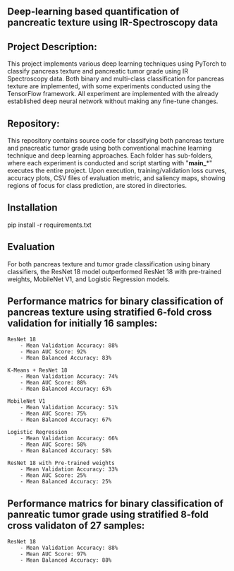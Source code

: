 ## Deep-learning based quantification of pancreatic texture using IR-Spectroscopy data

## Project Description: 
This project implements various deep learning techniques using PyTorch to classify pancreas texture and pancreatic tumor grade using IR Spectroscopy data. Both binary and multi-class classification for pancreas texture are implemented, with some experiments conducted using the TensorFlow framework. All experiment are implemented with the already established deep neural network without making any fine-tune changes. 

## Repository: 
This repository contains source code for classifying both pancreas texture and pnacreatic tumor grade using both conventional machine learning technique and deep learning approaches. Each folder has sub-folders, where each experiment is conducted and script starting with "**main_***" executes the entire project. Upon execution, training/validation loss curves, accuracy plots, CSV files of evaluation metric, and saliency maps, showing regions of focus for class prediction, are stored in directories.

## Installation
pip install -r requirements.txt

## Evaluation
For both pancreas texture and tumor grade classification using binary classifiers, the ResNet 18 model outperformed ResNet 18 with pre-trained weights, MobileNet V1, and Logistic Regression models.

## Performance matrics for binary classification of pancreas texture using stratified 6-fold cross validation for initially 16 samples:
	ResNet 18
		- Mean Validation Accuracy: 88%
		- Mean AUC Score: 92%
		- Mean Balanced Accuracy: 83%
	
	K-Means + ResNet 18
		- Mean Validation Accuracy: 74%
		- Mean AUC Score: 88%
		- Mean Balanced Accuracy: 63%

	MobileNet V1
		- Mean Validation Accuracy: 51%
		- Mean AUC Score: 75%
		- Mean Balanced Accuracy: 67%

	Logistic Regression
		- Mean Validation Accuracy: 66%
		- Mean AUC Score: 58%
		- Mean Balanced Accuracy: 58%

	ResNet 18 with Pre-trained weights
		- Mean Validation Accuracy: 33%
		- Mean AUC Score: 25%
		- Mean Balanced Accuracy: 25%

## Performance matrics for binary classification of panreatic tumor grade using stratified 8-fold cross validaton of 27 samples:
	ResNet 18
		- Mean Validation Accuracy: 88%
		- Mean AUC Score: 97%
		- Mean Balanced Accuracy: 88%
